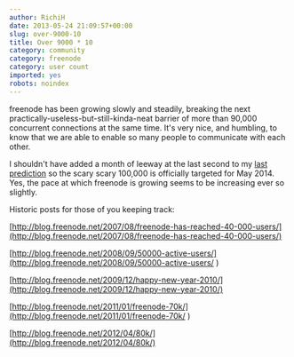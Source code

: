 ```yaml
---
author: RichiH
date: 2013-05-24 21:09:57+00:00
slug: over-9000-10
title: Over 9000 * 10
category: community
category: freenode
category: user count
imported: yes
robots: noindex
---
```

freenode has been growing slowly and steadily, breaking the next practically-useless-but-still-kinda-neat barrier of more than 90,000 concurrent connections at the same time. It's very nice, and humbling, to know that we are able to enable so many people to communicate with each other.

I shouldn't have added a month of leeway at the last second to my [last prediction](http://blog.freenode.net/2012/04/80k/) so the scary scary 100,000 is officially targeted for May 2014. Yes, the pace at which freenode is growing seems to be increasing ever so slightly.

Historic posts for those of you keeping track:

[http://blog.freenode.net/2007/08/freenode-has-reached-40-000-users/](http://blog.freenode.net/2007/08/freenode-has-reached-40-000-users/)

[http://blog.freenode.net/2008/09/50000-active-users/](http://blog.freenode.net/2008/09/50000-active-users/ )

[http://blog.freenode.net/2009/12/happy-new-year-2010/](http://blog.freenode.net/2009/12/happy-new-year-2010/)

[http://blog.freenode.net/2011/01/freenode-70k/](http://blog.freenode.net/2011/01/freenode-70k/ )

[http://blog.freenode.net/2012/04/80k/](http://blog.freenode.net/2012/04/80k/)
